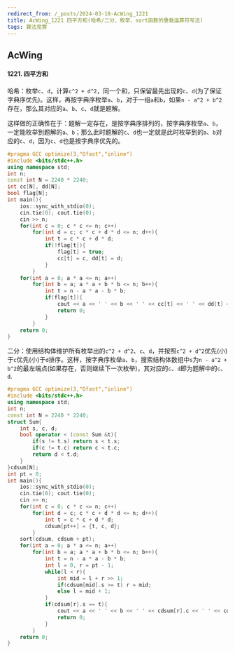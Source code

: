 ```yaml
---
redirect_from: /_posts/2024-03-18-AcWing_1221
title: AcWing_1221 四平方和(哈希/二分、枚举、sort函数的重载运算符写法)
tags: 算法竞赛
---
```


## AcWing

#### 1221. 四平方和

哈希：枚举`c`、`d`，计算`c^2 + d^2`，同一个和，只保留最先出现的`c`、`d`(为了保证字典序优先)。这样，再按字典序枚举`a`、`b`，对于一组`a`和`b`，如果`n - a^2 + b^2`存在，那么其对应的`a`、`b`、`c`、`d`就是题解。

这样做的正确性在于：题解一定存在，是按字典序排列的，按字典序枚举`a`、`b`，一定能枚举到题解的`a`、`b`；那么此时题解的`c`、`d`也一定就是此时枚举到的`a`、`b`对应的`c`、`d`，因为`c`、`d`也是按字典序优先的。

```cpp
#pragma GCC optimize(3,"Ofast","inline")
#include <bits/stdc++.h>
using namespace std;
int n;
const int N = 2240 * 2240;
int cc[N], dd[N];
bool flag[N];
int main(){
    ios::sync_with_stdio(0);
    cin.tie(0); cout.tie(0);
    cin >> n;
    for(int c = 0; c * c <= n; c++)
        for(int d = c; c * c + d * d <= n; d++){
            int t = c * c + d * d;
            if(!flag[t]){
                flag[t] = true;
                cc[t] = c, dd[t] = d;
            }
        }
    for(int a = 0; a * a <= n; a++)
        for(int b = a; a * a + b * b <= n; b++){
            int t = n - a * a - b * b;
            if(flag[t]){
                cout << a << ' ' << b << ' ' << cc[t] << ' ' << dd[t] << "\n";
                return 0;
            }
        }
    return 0;
}
```

二分：使用结构体维护所有枚举出的`c^2 + d^2`、`c`、`d`，并按照`c^2 + d^2`优先(小)于`c`优先(小)于`d`排序。这样，按字典序枚举`a`、`b`，搜索结构体数组中`s`为`n - a^2 + b^2`的最左端点(如果存在，否则继续下一次枚举)，其对应的`c`、`d`即为题解中的`c`、`d`.

```cpp
#pragma GCC optimize(3,"Ofast","inline")
#include <bits/stdc++.h>
using namespace std;
int n;
const int N = 2240 * 2240;
struct Sum{
    int s, c, d;
    bool operator < (const Sum &t){
        if(s != t.s) return s < t.s;
        if(c != t.c) return c < t.c;
        return d < t.d;
    }
}cdsum[N];
int pt = 0;
int main(){
    ios::sync_with_stdio(0);
    cin.tie(0); cout.tie(0);
    cin >> n;
    for(int c = 0; c * c <= n; c++)
        for(int d = c; c * c + d * d <= n; d++){
            int t = c * c + d * d;
            cdsum[pt++] = {t, c, d};
        }
    sort(cdsum, cdsum + pt);
    for(int a = 0; a * a <= n; a++)
        for(int b = a; a * a + b * b <= n; b++){
            int t = n - a * a - b * b;
            int l = 0, r = pt - 1;
            while(l < r){
                int mid = l + r >> 1;
                if(cdsum[mid].s >= t) r = mid;
                else l = mid + 1;
            }
            if(cdsum[r].s == t){
                cout << a << ' ' << b << ' ' << cdsum[r].c << ' ' << cdsum[r].d << "\n";
                return 0;
            }
        }
    return 0;
}
```
